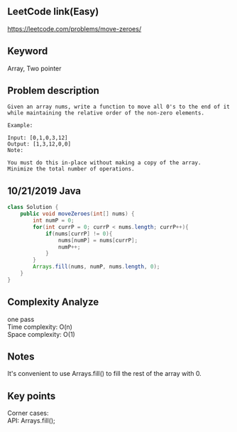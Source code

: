 ## LeetCode link(Easy)
https://leetcode.com/problems/move-zeroes/

## Keyword
Array, Two pointer

## Problem description
```
Given an array nums, write a function to move all 0's to the end of it while maintaining the relative order of the non-zero elements.

Example:

Input: [0,1,0,3,12]
Output: [1,3,12,0,0]
Note:

You must do this in-place without making a copy of the array.
Minimize the total number of operations.
```
## 10/21/2019 Java

```java
class Solution {
    public void moveZeroes(int[] nums) {
        int numP = 0;
        for(int currP = 0; currP < nums.length; currP++){
            if(nums[currP] != 0){
                nums[numP] = nums[currP];
                numP++;
            }
        }
        Arrays.fill(nums, numP, nums.length, 0);
    }
}
```

## Complexity Analyze
one pass\
Time complexity: O(n)\
Space complexity: O(1)

## Notes
It's convenient to use Arrays.fill() to fill the rest of the array with 0.

## Key points
Corner cases:\
API: Arrays.fill();

